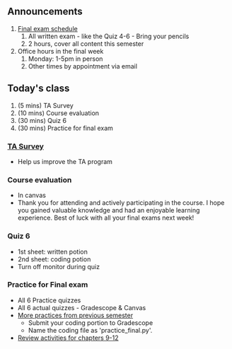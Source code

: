 ## Announcements
1. [Final exam schedule](https://www.jmu.edu/registrar/wm_library/fall_exam_schedule.pdf)
   1. All written exam - like the Quiz 4-6 - Bring your pencils
   2. 2 hours, cover all content this semester
2. Office hours in the final week
   1. Monday: 1-5pm in person
   2. Other times by appointment via email


## Today's class
1. (5 mins) TA Survey
2. (10 mins) Course evaluation
3. (30 mins) Quiz 6
4. (30 mins) Practice for final exam

### [TA Survey](https://canvas.jmu.edu/courses/2035420/quizzes/4540516)
- Help us improve the TA program

### Course evaluation
- In canvas
- Thank you for attending and actively participating in the course. I hope you gained valuable knowledge and had an enjoyable learning experience. Best of luck with all your final exams next week!

### Quiz 6
- 1st sheet: written potion
- 2nd sheet: coding potion
- Turn off monitor during quiz

### Practice for Final exam
- All 6 Practice quizzes
- All 6 actual quizzes - Gradescope & Canvas
- [More practices from previous semester](https://www.the-chaos.com/alvin/cs149fall2024/labs/15_lab17-exam-review/)
   - Submit your coding portion to Gradescope
   - Name the coding file as 'practice_final.py'.
- [Review activities for chapters 9-12](https://duanzhuojun.github.io/cs149_Fa24_Duan/review2.html)
